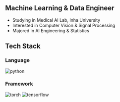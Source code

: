 ## Machine Learning & Data Engineer
- Studying in Medical AI Lab, Inha University
- Interested in Computer Vision & Signal Processing
- Majored in AI Engineering & Statistics

## Tech Stack
### Language
![python](https://img.shields.io/badge/Python-3776AB?style=for-the-badge&logo=Python&logoColor=white")
### Framework
![torch](https://img.shields.io/badge/PyTorch-EE4C2C?style=for-the-badge&logo=Pytorch&logoColor=white")
![tensorflow](https://img.shields.io/badge/TensorFlow-FF6F00?style=for-the-badge&logo=TensorFlow&logoColor=white")
